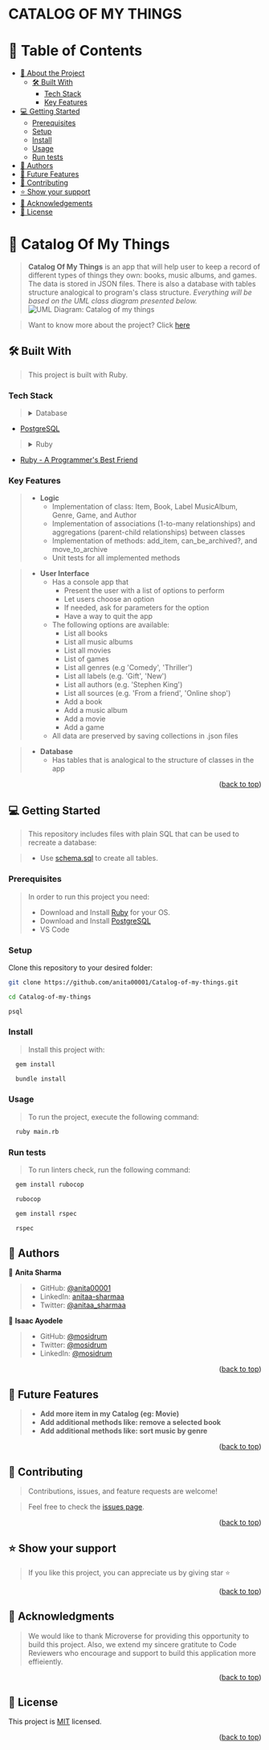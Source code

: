 <a name="readme-top"></a>
<h1>CATALOG OF MY THINGS</h1>

# 📗 Table of Contents

- [📖 About the Project](#about-project)
  - [🛠 Built With](#built-with)
    - [Tech Stack](#tech-stack)
    - [Key Features](#key-features)
- [💻 Getting Started](#getting-started)
  - [Prerequisites](#prerequisites)
  - [Setup](#setup)
  - [Install](#install)
  - [Usage](#usage)
  - [Run tests](#run-tests)
- [👥 Authors](#authors)
- [🔭 Future Features](#future-features)
- [🤝 Contributing](#contributing)
- [⭐️ Show your support](#support)
- [🙏 Acknowledgements](#acknowledgements)
- [📝 License](#license)


# 📖 Catalog Of My Things <a name="about-project"></a>

> **Catalog Of My Things** is an app that will help user to keep a record of different types of things they own: books, music albums, and games. The data is stored in JSON files. There is also a database with tables structure analogical to program's class structure. *Everything will be based on the UML class diagram presented below.*
![UML Diagram: Catalog of my things](image.png)

> Want to know more about the project? Click [here](https://drive.google.com/file/d/1dj3dokCDskZCAW9-a-UktDEYfbtqAXGF/view?usp=sharing)

## 🛠 Built With <a name="built-with"></a>
> This project is built with Ruby.

### Tech Stack <a name="tech-stack"></a>
> <details>
> <summary>Database</summary>
  <ul>
    <li><a href="https://www.postgresql.org/">PostgreSQL</a></li>
  </ul>
</details>

> <details>
>  <summary>Ruby</summary>
  <ul>
    <li><a href="https://www.ruby-lang.org/en/">Ruby - A Programmer's Best Friend</a></li>
  </ul>
</details>

### Key Features <a name="key-features"></a>

> - **Logic**
>   - Implementation of class: Item, Book, Label MusicAlbum, Genre, Game, and Author
>   - Implementation of associations (1-to-many relationships) and aggregations (parent-child relationships) between classes
>   - Implementation of methods: add_item, can_be_archived?, and move_to_archive
>   - Unit tests for all implemented methods

> - **User Interface**
>   - Has a console app that
>      - Present the user with a list of options to perform
>      - Let users choose an option
>      - If needed, ask for parameters for the option
>      - Have a way to quit the app
>   - The following options are available:
>      - List all books
>      - List all music albums
>      - List all movies
>      - List of games
>      - List all genres (e.g 'Comedy', 'Thriller')
>      - List all labels (e.g. 'Gift', 'New')
>      - List all authors (e.g. 'Stephen King')
>      - List all sources (e.g. 'From a friend', 'Online shop')
>      - Add a book
>      - Add a music album
>      - Add a movie
>      - Add a game
>   - All data are preserved by saving collections in .json files

> - **Database**
>   - Has tables that is analogical to the structure of classes in the app

<p align="right">(<a href="#readme-top">back to top</a>)</p>

## 💻 Getting Started <a name="getting-started"></a>

> This repository includes files with plain SQL that can be used to recreate a database:

> - Use [schema.sql](./schema.sql) to create all tables.

### Prerequisites

> In order to run this project you need:
> - Download and Install [Ruby](https://www.ruby-lang.org/en/downloads/) for your OS.
> - Download and Install [PostgreSQL](https://www.postgresql.org/download/)
> - VS Code

### Setup

Clone this repository to your desired folder:<br>
  ```sh
  git clone https://github.com/anita00001/Catalog-of-my-things.git
```
```sh
cd Catalog-of-my-things
```
```sh
psql
```

### Install

> Install this project with:

```sh
  gem install
```

```sh
  bundle install
```

### Usage

> To run the project, execute the following command:
```sh
  ruby main.rb
```

### Run tests

> To run linters check, run the following command:

```sh
  gem install rubocop
```

```sh
  rubocop
```

```sh
  gem install rspec
```

```sh
  rspec
```

## 👥 Authors <a name="authors"></a>

👤 **Anita Sharma**

> - GitHub: [@anita00001](https://github.com/anita00001)
> - LinkedIn: [anitaa-sharmaa](https://www.linkedin.com/in/anitaa-sharmaa/)
> - Twitter: [@anitaa_sharmaa](https://twitter.com/anitaa_sharmaa)

👤 **Isaac Ayodele**

> - GitHub: [@mosidrum](https://github.com/mosidrum)
> - Twitter: [@mosidrum](https://twitter.com/mosidrum)
> - LinkedIn: [@mosidrum](https://linkedin.com/in/mosidrum/)

<p align="right">(<a href="#readme-top">back to top</a>)</p>

## 🔭 Future Features <a name="future-features"></a>

> - **Add more item in my Catalog (eg: Movie)**
> - **Add additional methods like: remove a selected book**
> - **Add additional methods like: sort music by genre**

<p align="right">(<a href="#readme-top">back to top</a>)</p>

## 🤝 Contributing <a name="contributing"></a>

> Contributions, issues, and feature requests are welcome!

> Feel free to check the [issues page](https://github.com/anita00001/Catalog-of-my-things/issues).

<p align="right">(<a href="#readme-top">back to top</a>)</p>


## ⭐️ Show your support <a name="support"></a>

> If you like this project, you can appreciate us by giving star ⭐

<p align="right">(<a href="#readme-top">back to top</a>)</p>

## 🙏 Acknowledgments <a name="acknowledgements"></a>

> We would like to thank Microverse for providing this opportunity to build this project. Also, we extend my sincere gratitute to Code Reviewers who encourage and support to build this application more effieiently.

<p align="right">(<a href="#readme-top">back to top</a>)</p>

## 📝 License <a name="license"></a>

This project is [MIT](./MIT.md) licensed.

<p align="right">(<a href="#readme-top">back to top</a>)</p>
